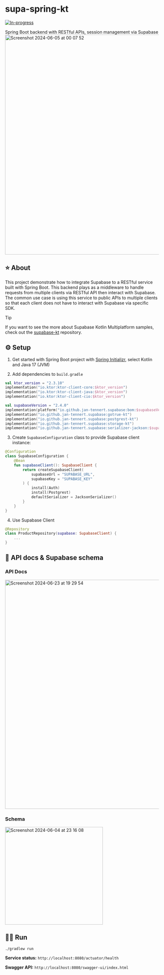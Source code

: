 # supa-spring-kt

 [![In-progress](https://img.shields.io/badge/In-progress-%23FFac45.svg?&style=for-the-badge&logo=java&logoColor=white&color=yellow)](https://github.com/)

Spring Boot backend with RESTful APIs, session management via Supabase
<img width="720" alt="Screenshot 2024-06-05 at 00 07 52" src="https://github.com/hieuwu/supa-spring-kt/assets/43868345/8c60932e-dcf2-4994-bae9-85cb60079958">

## ⭐️ About
This project demonstrate how to integrate Supabase to a RESTful service built with Spring Boot. This backend plays as a middleware to handle requests from multiple clients via RESTful API then interact with Supabase. The common use case is using this service to public APIs to multiple clients so that each client does not have to interact with Supabase via specific SDK.

> [!TIP]
> If you want to see the more about Supabase Kotlin Multiplatform samples, check out the [supabase-kt](https://github.com/supabase-community/supabase-kt) repository.

## ⚙️ Setup
1. Get started with Spring Boot project with [Spring Initializr](https://start.spring.io/), select Kotlin and Java 17 (JVM)

2. Add dependencies to `build.gradle`
```kotlin
val ktor_version = "2.3.10"
implementation("io.ktor:ktor-client-core:$ktor_version")
implementation("io.ktor:ktor-client-java:$ktor_version")
implementation("io.ktor:ktor-client-cio:$ktor_version")

val supabaseVersion = "2.4.0"
implementation(platform("io.github.jan-tennert.supabase:bom:$supabaseVersion"))
implementation("io.github.jan-tennert.supabase:gotrue-kt")
implementation("io.github.jan-tennert.supabase:postgrest-kt")
implementation("io.github.jan-tennert.supabase:storage-kt")
implementation("io.github.jan-tennert.supabase:serializer-jackson:$supabaseVersion")
```

3. Create `SupabaseConfiguration` class to provide Supabase client instance:
```kotlin
@Configuration
class SupabaseConfiguration {
    @Bean
    fun supabaseClient(): SupabaseClient {
        return createSupabaseClient(
            supabaseUrl = "SUPABASE_URL",
            supabaseKey = "SUPABASE_KEY"
        ) {
            install(Auth)
            install(Postgrest)
            defaultSerializer = JacksonSerializer()
        }
    }
}
```
4. Use Supabase Client
```kotlin
@Repository
class ProductRepository(supabase: SupabaseClient) {
    ...
}
```

## 📒 API docs & Supabase schema
### API Docs
<img width="750" alt="Screenshot 2024-06-23 at 19 29 54" src="https://github.com/hieuwu/supa-spring-kt/assets/43868345/8086c8bf-65e7-4390-a685-24d8a92777fb">

### Schema
<img width="320" alt="Screenshot 2024-06-04 at 23 16 08" src="https://github.com/hieuwu/supa-spring-kt/assets/43868345/bdfbdd05-705d-4dc1-ac2d-0ba3e845d7af">

## 👨‍💻 Run
`./gradlew run`

**Service status:** `http://localhost:8080/actuator/health`

**Swagger API:** `http://localhost:8080/swagger-ui/index.html`
